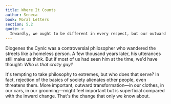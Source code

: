 ```yaml
---
title: Where It Counts
author: Seneca
book: Moral Letters
section: 5.2
quote: >
  Inwardly, we ought to be different in every respect, but our outward dress should blend in with the crowd.
---
```


Diogenes the Cynic was a controversial philosopher who wandered the streets like a homeless person. A few thousand years later, his utterances still make us think. But if most of us had seen him at the time, we'd have thought: _Who is that crazy guy?_

It's tempting to take philosophy to extremes, but who does that serve? In fact, rejection of the basics of society alienates other people, even threatens them. More important, outward transformation—in our clothes, in our cars, in our grooming—might feel important but is superficial compared with the inward change. That's the change that only we know about.
